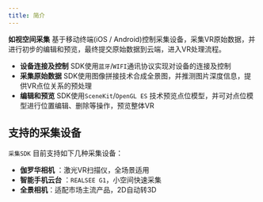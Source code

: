 ```yaml
---
title: 简介
---
```


**如视空间采集** 基于移动终端(iOS / Android)控制采集设备，采集VR原始数据，并进行初步的编辑和预览，最终提交原始数据到云端，进入VR处理流程。

- **设备连接及控制** SDK使用`蓝牙`/`WIFI`通讯协议实现对设备的连接及控制
- **采集原始数据** SDK使用图像拼接技术合成全景图，并推测图片深度信息，提供VR点位关系的预处理
- **编辑和预览** SDK使用`SceneKit`/`OpenGL ES` 技术预览点位模型，并可对点位模型进行位置编辑、删除等操作，预览整体VR




<!-- 是基于现代浏览器 [WebGL](https://www.khronos.org/webgl/) 实现的。而在移动终端( iOS / Android )、微信小程序等环境中，则是以 **WebView** 内嵌前端页面的形式进行如视三维空间渲染能力的集成。同时，为了充分利用终端的能力，如视开放平台官方封装了一系列 `VRWebView` SDK。 -->

## 支持的采集设备

`采集SDK` 目前支持如下几种采集设备：
- **伽罗华相机** ：激光VR扫描仪，全场景适用
- **智能手机云台** ：`REALSEE G1`，小空间快速采集
- **全景相机**：适配市场主流产品，2D自动转3D


<!-- ## 支持功能

`采集SDK` 主要提供如下几项功能：

### 空间采集

- **采集及编辑**

### 硬件管理

- **获取原始数据** 支持控制设备旋转、拍摄、并从设备拉取拍摄数据
- **设备ROM升级** 支持向设备推送对应升级Rom包，更新设备固件 -->

